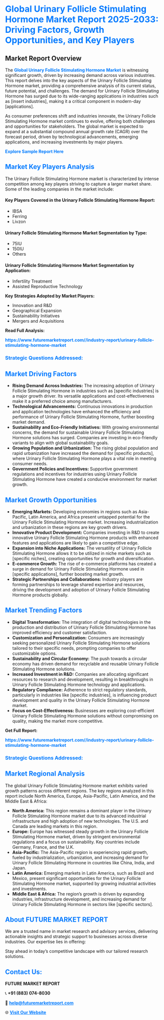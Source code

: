 <h1 style="color: #007BFF;">Global Urinary Follicle Stimulating Hormone Market Report 2025-2033: Driving Factors, Growth Opportunities, and Key Players</h1>

<section id="overview">
<h2>Market Report Overview</h2>
<p>The <a href="https://www.futuremarketreport.com//industry-report/urinary-follicle-stimulating-hormone-market" style="color: #007BFF; text-decoration: none;"><strong>Global Urinary Follicle Stimulating Hormone Market</strong></a> is witnessing significant growth, driven by increasing demand across various industries. This report delves into the key aspects of the Urinary Follicle Stimulating Hormone market, providing a comprehensive analysis of its current status, future potential, and challenges. The demand for Urinary Follicle Stimulating Hormone has surged due to its wide-ranging applications in industries such as [insert industries], making it a critical component in modern-day [applications].</p>
<p>As consumer preferences shift and industries innovate, the Urinary Follicle Stimulating Hormone market continues to evolve, offering both challenges and opportunities for stakeholders. The global market is expected to expand at a substantial compound annual growth rate (CAGR) over the forecast period, driven by technological advancements, emerging applications, and increasing investments by major players.</p>
</section>

<section id="overview">
<p><a href="https://www.futuremarketreport.com//request-sample/reportId=47193" style="color: #007BFF; text-decoration: none;"><strong>Explore Sample Report Here</strong></a></p>
</section>

<section id="key-players">
<h2 style="color: #007BFF;">Market Key Players Analysis</h2>
<p>The Urinary Follicle Stimulating Hormone market is characterized by intense competition among key players striving to capture a larger market share. Some of the leading companies in the market include:</p>
<h4>Key Players Covered in the Urinary Follicle Stimulating Hormone Report:</h4>
<ul><li>IBSA</li><li>Ferring</li><li>Livzon</li></ul>
<h4>Urinary Follicle Stimulating Hormone Market Segmentation by Type:</h4>
<ul><li>75IU</li><li>150IU</li><li>Others</li></ul>

<h4>Urinary Follicle Stimulating Hormone Market Segmentation by Application:</h4>
<ul><li>Infertility Treatment</li><li>Assisted Reproductive Technology</li></ul>
<p><strong>Key Strategies Adopted by Market Players:</strong></p>
<ul>
<li>Innovation and R&D</li>
<li>Geographical Expansion</li>
<li>Sustainability Initiatives</li>
<li>Mergers and Acquisitions</li>
</ul>
</section>

<section>
<p><strong>Read Full Analysis: </strong></p><a href="https://www.futuremarketreport.com//industry-report/urinary-follicle-stimulating-hormone-market" style="color: #007BFF; text-decoration: none;"><strong>https://www.futuremarketreport.com//industry-report/urinary-follicle-stimulating-hormone-market</strong></a>
<h3 style="color: #007BFF;">Strategic Questions Addressed:</h3>
</section>

<section id="driving-factors">
<h2 style="color: #007BFF;">Market Driving Factors</h2>
<ul>
<li><strong>Rising Demand Across Industries:</strong> The increasing adoption of Urinary Follicle Stimulating Hormone in industries such as [specific industries] is a major growth driver. Its versatile applications and cost-effectiveness make it a preferred choice among manufacturers.</li>
<li><strong>Technological Advancements:</strong> Continuous innovations in production and application technologies have enhanced the efficiency and performance of Urinary Follicle Stimulating Hormone, further boosting market demand.</li>
<li><strong>Sustainability and Eco-Friendly Initiatives:</strong> With growing environmental concerns, the demand for sustainable Urinary Follicle Stimulating Hormone solutions has surged. Companies are investing in eco-friendly variants to align with global sustainability goals.</li>
<li><strong>Growing Population and Urbanization:</strong> The rising global population and rapid urbanization have increased the demand for [specific products], where Urinary Follicle Stimulating Hormone plays a vital role in meeting consumer needs.</li>
<li><strong>Government Policies and Incentives:</strong> Supportive government regulations and incentives for industries using Urinary Follicle Stimulating Hormone have created a conducive environment for market growth.</li>
</ul>
</section>

<section id="growth-opportunities">
<h2 style="color: #007BFF;">Market Growth Opportunities</h2>
<ul>
<li><strong>Emerging Markets:</strong> Developing economies in regions such as Asia-Pacific, Latin America, and Africa present untapped potential for the Urinary Follicle Stimulating Hormone market. Increasing industrialization and urbanization in these regions are key growth drivers.</li>
<li><strong>Innovative Product Development:</strong> Companies investing in R&D to create innovative Urinary Follicle Stimulating Hormone products with enhanced features and applications are likely to gain a competitive edge.</li>
<li><strong>Expansion into Niche Applications:</strong> The versatility of Urinary Follicle Stimulating Hormone allows it to be utilized in niche markets such as [specific niches], creating opportunities for growth and diversification.</li>
<li><strong>E-commerce Growth:</strong> The rise of e-commerce platforms has created a surge in demand for Urinary Follicle Stimulating Hormone used in [specific applications], further boosting market growth.</li>
<li><strong>Strategic Partnerships and Collaborations:</strong> Industry players are forming partnerships to leverage shared expertise and resources, driving the development and adoption of Urinary Follicle Stimulating Hormone products globally.</li>
</ul>
</section>

<section id="trending-factors">
<h2 style="color: #007BFF;">Market Trending Factors</h2>
<ul>
<li><strong>Digital Transformation:</strong> The integration of digital technologies in the production and distribution of Urinary Follicle Stimulating Hormone has improved efficiency and customer satisfaction.</li>
<li><strong>Customization and Personalization:</strong> Consumers are increasingly seeking personalized Urinary Follicle Stimulating Hormone solutions tailored to their specific needs, prompting companies to offer customizable options.</li>
<li><strong>Sustainability and Circular Economy:</strong> The push towards a circular economy has driven demand for recyclable and reusable Urinary Follicle Stimulating Hormone solutions.</li>
<li><strong>Increased Investment in R&D:</strong> Companies are allocating significant resources to research and development, resulting in breakthroughs in Urinary Follicle Stimulating Hormone technology and applications.</li>
<li><strong>Regulatory Compliance:</strong> Adherence to strict regulatory standards, particularly in industries like [specific industries], is influencing product development and quality in the Urinary Follicle Stimulating Hormone market.</li>
<li><strong>Focus on Cost-Effectiveness:</strong> Businesses are exploring cost-efficient Urinary Follicle Stimulating Hormone solutions without compromising on quality, making the market more competitive.</li>
</ul>
</section>

<section>
<p><strong>Get Full Report: </strong></p><a href="https://www.futuremarketreport.com//industry-report/urinary-follicle-stimulating-hormone-market" style="color: #007BFF; text-decoration: none;"><strong>https://www.futuremarketreport.com//industry-report/urinary-follicle-stimulating-hormone-market</strong></a>
<h3 style="color: #007BFF;">Strategic Questions Addressed:</h3>
</section>


<section id="regional-analysis">
<h2 style="color: #007BFF;">Market Regional Analysis</h2>
<p>The global Urinary Follicle Stimulating Hormone market exhibits varied growth patterns across different regions. The key regions analyzed in this report include North America, Europe, Asia-Pacific, Latin America, and the Middle East & Africa:</p>
<ul>
<li><strong>North America:</strong> This region remains a dominant player in the Urinary Follicle Stimulating Hormone market due to its advanced industrial infrastructure and high adoption of new technologies. The U.S. and Canada are leading markets in this region.</li>
<li><strong>Europe:</strong> Europe has witnessed steady growth in the Urinary Follicle Stimulating Hormone market, driven by stringent environmental regulations and a focus on sustainability. Key countries include Germany, France, and the U.K.</li>
<li><strong>Asia-Pacific:</strong> The Asia-Pacific region is experiencing rapid growth, fueled by industrialization, urbanization, and increasing demand for Urinary Follicle Stimulating Hormone in countries like China, India, and Japan.</li>
<li><strong>Latin America:</strong> Emerging markets in Latin America, such as Brazil and Mexico, present significant opportunities for the Urinary Follicle Stimulating Hormone market, supported by growing industrial activities and investments.</li>
<li><strong>Middle East & Africa:</strong> The region’s growth is driven by expanding industries, infrastructure development, and increasing demand for Urinary Follicle Stimulating Hormone in sectors like [specific sectors].</li>
</ul>
</section>

<footer>
<h2 style="color: #007BFF;">About FUTURE MARKET REPORT</h2>
<p>We are a trusted name in market research and advisory services, delivering actionable insights and strategic support to businesses across diverse industries. Our expertise lies in offering:</p>

<p>Stay ahead in today’s competitive landscape with our tailored research solutions.</p>

<h2 style="color: #007BFF;">Contact Us:</h2>
<p><strong>FUTURE MARKET REPORT</strong></p>
<p>📞 <strong>+91 (883) 074-8030</strong></p>
<p>📧 <strong><a href="mailto:help@futuremarketreport.com" style="color: #007BFF;">help@futuremarketreport.com</a></strong></p>
<p>🌐 <strong><a href="https://www.futuremarketreport.com/" style="color: #007BFF;">Visit Our Website</a></strong></p>
</footer>
